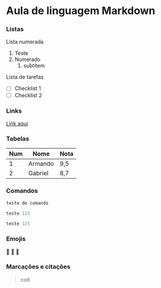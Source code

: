 # Aula de linguagem Markdown
### Listas
Lista numerada
1. Teste
2. Numerado
   1. subtitem

Lista de tarefas
- [ ] Checklist 1
- [ ] Checklist 2

### Links
[Link aqui](https://www.youtube.com/watch?v=LntSB-gl-ZI&list=PLHz_AreHm4dm7ZULPAmadvNhH6vk9oNZA&index=10)

### Tabelas
Num | Nome | Nota
---|---|---
1 | Armando | 9,5
2 | Gabriel | 8,7

### Comandos
`teste de comando`
~~~Javascript
teste 123
~~~
~~~Python
teste 123
~~~
### Emojis
🧠
🐒
🍌

### Marcações e citações

> colt
